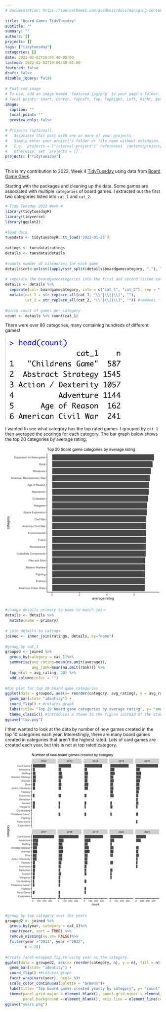 ```yaml
---
# Documentation: https://sourcethemes.com/academic/docs/managing-content/

title: "Board Games TidyTuesday"
subtitle: ""
summary: ""
authors: []
projects: []
tags: ["tidytuesday"]
categories: []
date: 2022-02-02T19:04:48-05:00
lastmod: 2022-02-02T19:04:48-05:00
featured: false
draft: false
disable_jquery: false

# Featured image
# To use, add an image named `featured.jpg/png` to your page's folder.
# Focal points: Smart, Center, TopLeft, Top, TopRight, Left, Right, BottomLeft, Bottom, BottomRight.
image:
  caption: ""
  focal_point: ""
  preview_only: false

# Projects (optional).
#   Associate this post with one or more of your projects.
#   Simply enter your project's folder or file name without extension.
#   E.g. `projects = ["internal-project"]` references `content/project/deep-learning/index.md`.
#   Otherwise, set `projects = []`.
projects: ["TidyTuesday"]
---
```

This is my contribution to 2022, Week 4  [TidyTuesday](https://github.com/rfordatascience/tidytuesday/blob/master/data/2022/2022-01-25/readme.md) using data from [Board Game Geek](https://www.kaggle.com/jvanelteren/boardgamegeek-reviews/version/3?select=2022-01-08.csv).

Starting with the packages and cleaning up the data. Some games are associated with multiple `categories` of board games. I extracted out the first two categories listed into `cat_1` and `cat_2`. 
```r
# Tidy Tuesday 2022 Week 4
library(tidytuesdayR)
library(tidyverse)
library(ggplot2)

#load data
tuesdata <- tidytuesdayR::tt_load('2022-01-25')

ratings <- tuesdata$ratings
details <- tuesdata$details

#counts number of categories for each game
details$cnt<-unlist(lapply(str_split(details$boardgamecategory, ","), length))

# seperate the boardgamecategories into the first and second listed category
details <- details %>%
  separate(col= boardgamecategory, into = c("cat_1", "cat_2"), sep = ",") %>%
  mutate(cat_1 = str_replace_all(cat_1, "\\'|\\[|\\]", ""),
         cat_2 = str_replace_all(cat_2, "\\'|\\[|\\]", "")) #removes '' and [] in categories
         
#quick count of games per category
count <- details %>% count(cat_1)
```

There were over 80 categories, many containing hundreds of different games!

![head-count](head-count.png)

I wanted to see what category has the top rated games. I grouped by `cat_1` then averaged the scorings for each category. The bar graph below shows the top 20 categories by average rating. 

![average rating](top20.png)
```r
#change details primary to name to match join
details <- details %>%
  mutate(name = primary)

# join details to ratings
joined <- inner_join(ratings, details, by="name")

#group by cat_1
grouped <- joined %>%
  group_by(category = cat_1)%>%
  summarise(avg_rating=mean(na.omit(average)),
            avg_rank=mean(na.omit(rank))) %>%
  top_n(wt = avg_rating, 20) %>%
  add_column(color = "")

#bar plot for top 20 board game categories
ggplot(data = grouped, aes(x= reorder(category, avg_rating), y = avg_rating)) + #reorder makes bars descending order
  geom_bar(stat= "identity") +
  coord_flip() + #rotates graph
  labs(title= "Top 20 board game categories by average rating", y= "average rating",x ="category") +
  theme_classic() #introduces a theme to the figure instead of the standard output
ggsave("top.png")
```

I then wanted to look at the data by number of new games created in the top 10 categories each year. Interestingly, there are many board games created in categories that aren't the highest rated. Lots of card games are created each year, but this is not at top rated category. 

![number created yearly](featured.png)

```r
#group by top category over the years
grouped2 <- joined %>%
  group_by(year, category = cat_1)%>%
  count(year, sort = TRUE) %>%
  remove_missing(na.rm= FALSE)%>%
  filter(year >"2011", year <"2022",
         n > 20)

#Create facet-wrapped figure using year as the category. 
ggplot(data = grouped2, aes(x= reorder(category, n), y = n), fill = n) + #reorder makes bars descending order
  geom_bar(stat= "identity") +
  coord_flip() +#rotates graph
  facet_wrap(vars(year), ncol= 5)+
  scale_color_continuous(palette = "Greens")+
  labs(title= "Top board games created yearly by category", y= "count",x ="category") +
  theme(panel.grid.major = element_blank(), panel.grid.minor = element_blank(),
        panel.background = element_blank(), axis.line = element_line(colour = "black"), text = element_text(size = 10))
ggsave("years.png")
```
